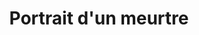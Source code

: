 ---
title: Portrait d'un meurtre
description: >-
    Description du projet
image: portrait.jpg

link: https://cluedo-musee.vercel.app/
mention: >-
    Vous devez vous trouver au musée pour vivre pleinement l'expérience. L'expérience a été conçue pour une navigation sur mobile (et non sur ordinateur).
locked: false
---